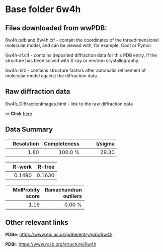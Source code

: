 # Base folder 6w4h

## Files downloaded from wwPDB:

6w4h.pdb and 6w4h.cif - contain the coordinates of the threedimensional molecular model, and can be viewed with, for example, Coot or Pymol.

6w4h-sf.cif - contains deposited diffraction data for this PDB entry, if the structure has been solved with X-ray or neutron crystallography.

6w4h.mtz - contains structure factors after automatic refinement of molecular model against the diffraction data.

## Raw diffraction data

6w4h_DiffractionImages.html - link to the raw diffraction data 

or **Click** [here](https://doi.org/10.18430/m36w4h) 

## Data Summary
|   | Resolution | Completeness| I/sigma |
|---|-------------:|----------------:|--------------:|
|   |1.80|100.0 %|<img width=50/>29.30|

|   | **R-work**| **R-free**   
|---|-------------:|----------------:|           
||0.1490|0.1630|

|   |**MolProbity<br>score**| **Ramachandran<br>outliers** 
|---|-------------:|----------------:|
||1.19|0.00 %|

## Other relevant links 
**PDBe**:  https://www.ebi.ac.uk/pdbe/entry/pdb/6w4h
 
**PDBr**: https://www.rcsb.org/structure/6w4h 


